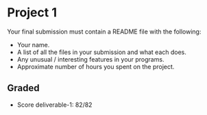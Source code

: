 # Project 1

Your final submission must contain a README file with the following:
 * Your name.
 * A list of all the files in your submission and what each does.
 * Any unusual / interesting features in your programs.
 * Approximate number of hours you spent on the project.

## Graded
* Score deliverable-1: 82/82
